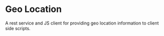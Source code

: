 Geo Location
==============

A rest service and JS client for providing geo location information to client side scripts.
